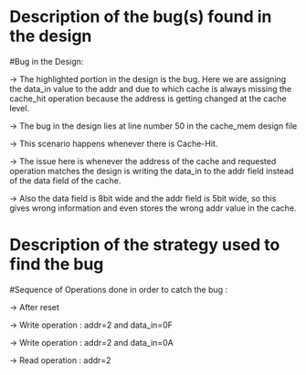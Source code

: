 # Description of the bug(s) found in the design

#Bug in the Design:

-> The highlighted portion in the design is the bug. Here we are assigning the data_in value to the addr and due to which cache is always missing the cache_hit operation because the address is getting changed at the cache level.

-> The bug in the design lies at line number 50 in the cache_mem design file

-> This scenario happens whenever there is Cache-Hit.

-> The issue here is whenever the address of the cache and requested operation matches the design is writing the data_in to the addr field instead of the data field of the cache.

-> Also the data field is 8bit wide and the addr field is 5bit wide, so this gives wrong information and even stores the wrong  addr  value in the cache.


# Description of the strategy used to find the bug

#Sequence of Operations done in order to catch the bug : 

-> After reset 

-> Write operation : addr=2 and data_in=0F 

-> Write operation :  addr=2 and data_in=0A 

-> Read operation :  addr=2
